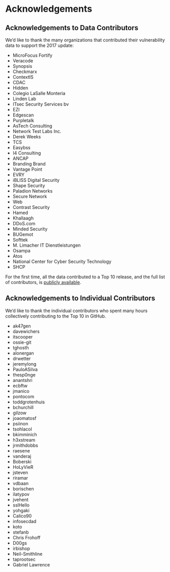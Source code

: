 # Acknowledgements

## Acknowledgements to Data Contributors

We’d like to thank the many organizations that contributed their vulnerability data to support the 2017 update:

* MicroFocus Fortify
* Veracode
* Synopsis
* Checkmarx
* ContextIS
* CDAC
* Hidden
* Colegio LaSalle Monteria
* Linden Lab
* ITsec Security Services bv
* EZI
* Edgescan
* Purpletalk
* AsTech Consulting
* Network Test Labs Inc.
* Derek Weeks
* TCS
* Easybss
* I4 Consulting
* ANCAP
* Branding Brand
* Vantage Point
* EVRY
* iBLISS Digital Security
* Shape Security
* Paladion Networks
* Secure Network
* Web
* Contrast Security
* Hamed
* Khallaagh
* DDoS.com
* Minded Security
* BUGemot
* Softtek
* M. Limacher IT Dienstleistungen
* Osampa
* Atos
* National Center for Cyber Security Technology
* SHCP


For the first time, all the data contributed to a Top 10 release, and the full list of contributors, is [publicly available](https://github.com/OWASP/Top10/tree/master/2017/datacall/submissions).

## Acknowledgements to Individual Contributors

We’d like to thank the individual contributors who spent many hours collectively contributing to the Top 10 in GitHub.

* ak47gen
* davewichers
* itscooper
* ossie-git
* tghosth
* alonergan
* drwetter
* jeremylong
* PauloASilva
* thesp0nge
* anantshri
* ecbftw
* jmanico
* pontocom
* toddgrotenhuis
* bchurchill
* gilzow
* joaomatosf
* psiinon
* tsohlacol
* bkimminich
* h3xstream
* jrmithdobbs
* raesene
* vanderaj
* Boberski
* HoLyVieR
* jsteven
* riramar
* vdbaan
* borischen
* ilatypov
* jvehent
* sslHello
* yohgaki
* Calico90
* infosecdad
* koto
* stefanb
* Chris Frohoff
* D00gs
* irbishop
* Neil-Smithline
* taprootsec
* Gabriel Lawrence
